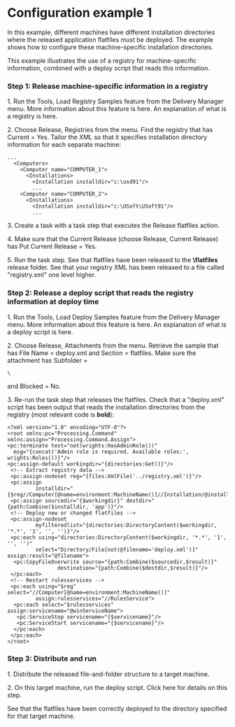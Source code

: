 # Configuration example 1

In this example, different machines have different installation directories where the released application flatfiles must be deployed. The example shows how to configure these machine-specific installation directories.

This example illustrates the use of a registry for machine-specific information, combined with a deploy script that reads this information.

### Step 1: Release machine-specific information in a registry

1. Run the Tools, Load Registry Samples feature from the Delivery Manager menu. More information about this feature is here. An explanation of what is a registry is here.

2. Choose Release, Registries from the menu. Find the registry that has Current = Yes. Tailor the XML so that it specifies installation directory information for each separate machine:

```
...
  <Computers>
    <Computer name="COMPUTER_1">
      <Installations>
        <Installation installdir="c:\usd91"/>
        ...
    <Computer name="COMPUTER_2">
      <Installations>
        <Installation installdir="c:\USoft\USoft91"/>
        ...    

```

3. Create a task with a task step that executes the Release flatfiles action.

4. Make sure that the Current Release (choose Release, Current Release) has Put Current Release = Yes.

5. Run the task step. See that flatfiles have been released to the **\\flatfiles** release folder. See that your registry XML has been released to a file called "registry.xml" one level higher.

### Step 2: Release a deploy script that reads the registry information at deploy time

1. Run the Tools, Load Deploy Samples feature from the Delivery Manager menu. More information about this feature is here. An explanation of what is a deploy script is here.

2. Choose Release, Attachments from the menu. Retrieve the sample that has File Name = deploy.xml and Section = flatfiles. Make sure the attachment has Subfolder =

```
\
```

and Blocked = No.

3. Re-run the task step that releases the flatfiles. Check that a "deploy.xml" script has been output that reads the installation directories from the registry (most relevant code is **bold**): 

```language-xml
<?xml version="1.0" encoding="UTF-8"?>
<root xmlns:pc="Processing.Command" xmlns:assign="Processing.Command.Assign">
<pc:terminate test="not(wrights:HasAdminRole())" 
  msg="{concat('Admin role is required. Available roles:', wrights:Roles())}"/>
<pc:assign-default workingdir="{directories:Get()}"/>
 <!-- Extract registry data -->
 <pc:assign-nodeset reg="{files:XmlFile('../registry.xml')}"/>
 <pc:assign 
         installdir="{$reg//Computer[@name=environment:MachineName()]//Installation/@installdir}"/>
 <pc:assign sourcedir="{$workingdir}" destdir="{path:Combine($installdir, 'app')}"/>
 <!-- Deploy new or changed flatfiles -->
 <pc:assign-nodeset 
         myfilteredlist="{directories:DirectoryContent($workingdir, '*.*', '1', '', '')}"/>
 <pc:each using="directories:DirectoryContent($workingdir, '*.*', '1', '', '')" 
         select="Directory/File[not(@filename='deploy.xml')]" assign:result="@filename">
  <pc:CopyFileOverwrite source="{path:Combine($sourcedir,$result)}" 
                destination="{path:Combine($destdir,$result)}"/>
 </pc:each>
 <!-- Restart rulesservices -->
 <pc:each using="$reg" select="//Computer[@name=environment:MachineName()]" 
         assign:rulesservices="//RulesService">
  <pc:each select="$rulesservices" assign:servicename="@winServiceName">
   <pc:ServiceStop servicename="{$servicename}"/>
   <pc:ServiceStart servicename="{$servicename}"/>
  </pc:each>
 </pc:each>
</root>

```

### Step 3: Distribute and run

1. Distribute the released file-and-folder structure to a target machine.

2. On this target machine, run the deploy script. Click here for details on this step.

See that the flatfiles have been correctly deployed to the directory specified for that target machine.